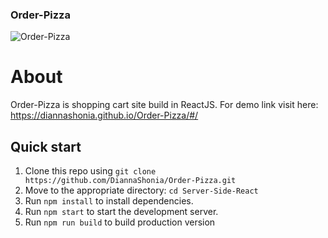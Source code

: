 ###  Order-Pizza
![Order-Pizza](https://i.imgur.com/Oxm29Xa.png "Order-Pizza")

# About
Order-Pizza is shopping cart site build in ReactJS. For demo link visit here: https://diannashonia.github.io/Order-Pizza/#/

## Quick start

1.  Clone this repo using  `git clone https://github.com/DiannaShonia/Order-Pizza.git`
2.  Move to the appropriate directory: `cd Server-Side-React`
3. Run `npm install` to install dependencies.
4. Run `npm start` to start the development server.
5. Run `npm run build` to build production version
